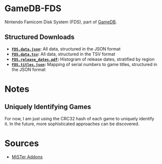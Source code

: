 # GameDB-FDS
Nintendo Famicom Disk System (FDS), part of [GameDB](https://github.com/niemasd/GameDB).

## Structured Downloads
* **[`FDS.data.json`](https://github.com/niemasd/GameDB-FDS/releases/latest/download/FDS.data.json):** All data, structured in the JSON format
* **[`FDS.data.tsv`](https://github.com/niemasd/GameDB-FDS/releases/latest/download/FDS.data.tsv):** All data, structured in the TSV format
* **[`FDS.release_dates.pdf`](https://github.com/niemasd/GameDB-FDS/releases/latest/download/FDS.release_dates.pdf):** Histogram of release dates, stratified by region
* **[`FDS.titles.json`](https://github.com/niemasd/GameDB-FDS/releases/latest/download/FDS.titles.json):** Mapping of serial numbers to game titles, structured in the JSON format

# Notes

## Uniquely Identifying Games

For now, I am just using the CRC32 hash of each game to uniquely identify it. In the future, more sophisticated approaches can be discovered.

# Sources

* [MiSTer Addons](https://misteraddons.com/)
